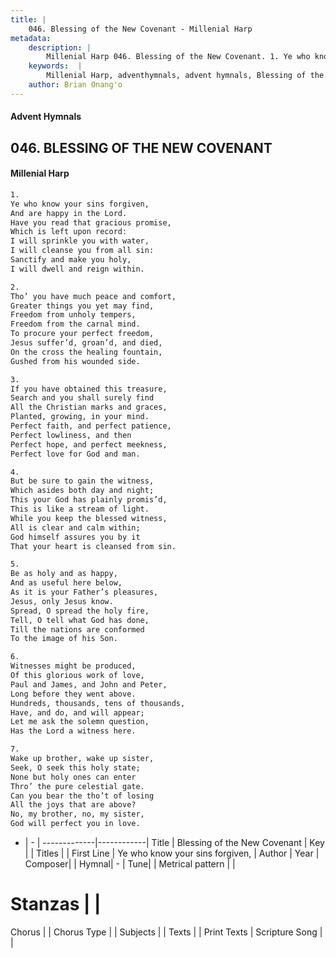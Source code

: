 ```yaml
---
title: |
    046. Blessing of the New Covenant - Millenial Harp
metadata:
    description: |
        Millenial Harp 046. Blessing of the New Covenant. 1. Ye who know your sins forgiven, And are happy in the Lord. Have you read that gracious promise, Which is left upon record: I will sprinkle you with water, I will cleanse you from all sin:  Sanctify and make you holy, I will dwell and reign within.
    keywords:  |
        Millenial Harp, adventhymnals, advent hymnals, Blessing of the New Covenant, Ye who know your sins forgiven, . 
    author: Brian Onang'o
---
```

#### Advent Hymnals
## 046. BLESSING OF THE NEW COVENANT
####  Millenial Harp
```txt
1. 
Ye who know your sins forgiven, 
And are happy in the Lord. 
Have you read that gracious promise, 
Which is left upon record: 
I will sprinkle you with water, 
I will cleanse you from all sin:  
Sanctify and make you holy, 
I will dwell and reign within.

2. 
Tho’ you have much peace and comfort, 
Greater things you yet may find, 
Freedom from unholy tempers, 
Freedom from the carnal mind. 
To procure your perfect freedom, 
Jesus suffer’d, groan’d, and died, 
On the cross the healing fountain, 
Gushed from his wounded side.

3. 
If you have obtained this treasure, 
Search and you shall surely find 
All the Christian marks and graces, 
Planted, growing, in your mind. 
Perfect faith, and perfect patience, 
Perfect lowliness, and then 
Perfect hope, and perfect meekness, 
Perfect love for God and man.

4. 
But be sure to gain the witness, 
Which asides both day and night; 
This your God has plainly promis’d, 
This is like a stream of light. 
While you keep the blessed witness, 
All is clear and calm within; 
God himself assures you by it 
That your heart is cleansed from sin.

5. 
Be as holy and as happy, 
And as useful here below, 
As it is your Father’s pleasures, 
Jesus, only Jesus know. 
Spread, O spread the holy fire, 
Tell, O tell what God has done, 
Till the nations are conformed 
To the image of his Son.

6. 
Witnesses might be produced, 
Of this glorious work of love, 
Paul and James, and John and Peter, 
Long before they went above. 
Hundreds, thousands, tens of thousands, 
Have, and do, and will appear; 
Let me ask the solemn question, 
Has the Lord a witness here.

7. 
Wake up brother, wake up sister, 
Seek, O seek this holy state; 
None but holy ones can enter 
Thro’ the pure celestial gate. 
Can you bear the tho’t of losing 
All the joys that are above? 
No, my brother, no, my sister, 
God will perfect you in love.
```
- |   -  |
-------------|------------|
Title | Blessing of the New Covenant |
Key |  |
Titles |  |
First Line | Ye who know your sins forgiven,  |
Author | 
Year | 
Composer|  |
Hymnal|  - |
Tune|  |
Metrical pattern | |
# Stanzas |  |
Chorus |  |
Chorus Type |  |
Subjects |  |
Texts |  |
Print Texts | 
Scripture Song |  |
    
